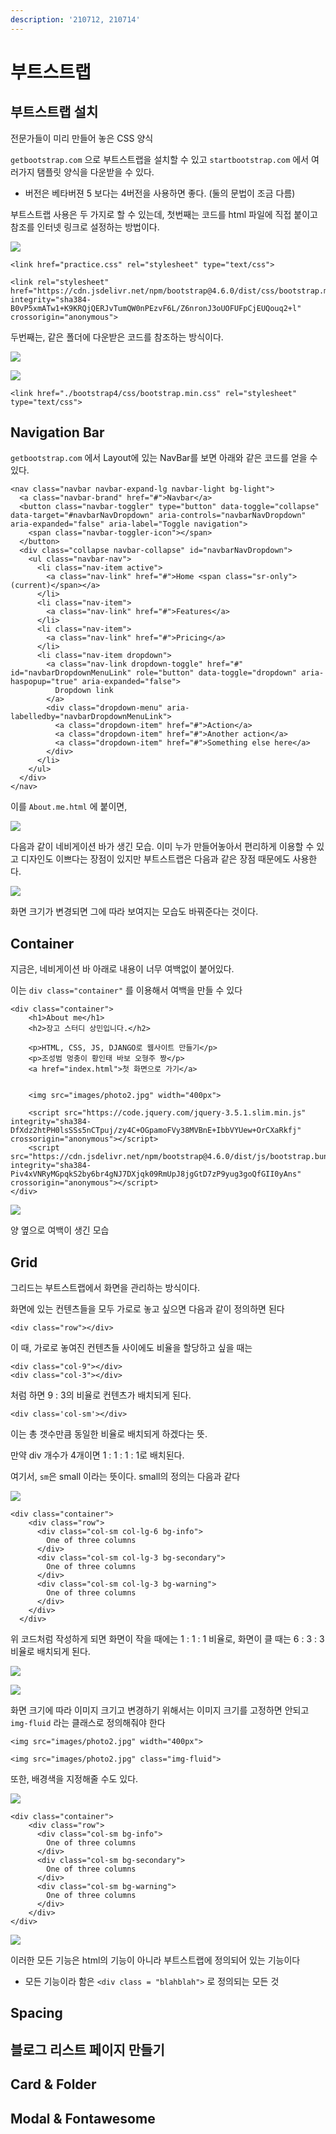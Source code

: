 ```yaml
---
description: '210712, 210714'
---
```


# 부트스트랩

## 부트스트랩 설치

전문가들이 미리 만들어 놓은 CSS 양식

`getbootstrap.com` 으로 부트스트랩을 설치할 수 있고 `startbootstrap.com` 에서 여러가지 탬플릿 양식을 다운받을 수 있다.

* 버전은 베타버젼 5 보다는 4버전을 사용하면 좋다. \(둘의 문법이 조금 다름\)



부트스트랩 사용은 두 가지로 할 수 있는데, 첫번째는 코드를 html 파일에 직접 붙이고 참조를 인터넷 링크로 설정하는 방법이다.

![](../../.gitbook/assets/image%20%28663%29.png)

```markup
<link href="practice.css" rel="stylesheet" type="text/css">

<link rel="stylesheet" href="https://cdn.jsdelivr.net/npm/bootstrap@4.6.0/dist/css/bootstrap.min.css" integrity="sha384-B0vP5xmATw1+K9KRQjQERJvTumQW0nPEzvF6L/Z6nronJ3oUOFUFpCjEUQouq2+l" crossorigin="anonymous">
```

두번째는, 같은 폴더에 다운받은 코드를 참조하는 방식이다.

![](../../.gitbook/assets/image%20%28660%29.png)

![](../../.gitbook/assets/image%20%28661%29.png)

```markup
<link href="./bootstrap4/css/bootstrap.min.css" rel="stylesheet" type="text/css">
```



## Navigation Bar

`getbootstrap.com` 에서 Layout에 있는 NavBar를 보면 아래와 같은 코드를 얻을 수 있다.

```markup
<nav class="navbar navbar-expand-lg navbar-light bg-light">
  <a class="navbar-brand" href="#">Navbar</a>
  <button class="navbar-toggler" type="button" data-toggle="collapse" data-target="#navbarNavDropdown" aria-controls="navbarNavDropdown" aria-expanded="false" aria-label="Toggle navigation">
    <span class="navbar-toggler-icon"></span>
  </button>
  <div class="collapse navbar-collapse" id="navbarNavDropdown">
    <ul class="navbar-nav">
      <li class="nav-item active">
        <a class="nav-link" href="#">Home <span class="sr-only">(current)</span></a>
      </li>
      <li class="nav-item">
        <a class="nav-link" href="#">Features</a>
      </li>
      <li class="nav-item">
        <a class="nav-link" href="#">Pricing</a>
      </li>
      <li class="nav-item dropdown">
        <a class="nav-link dropdown-toggle" href="#" id="navbarDropdownMenuLink" role="button" data-toggle="dropdown" aria-haspopup="true" aria-expanded="false">
          Dropdown link
        </a>
        <div class="dropdown-menu" aria-labelledby="navbarDropdownMenuLink">
          <a class="dropdown-item" href="#">Action</a>
          <a class="dropdown-item" href="#">Another action</a>
          <a class="dropdown-item" href="#">Something else here</a>
        </div>
      </li>
    </ul>
  </div>
</nav>
```

이를 `About.me.html` 에 붙이면,

![](../../.gitbook/assets/image%20%28659%29.png)

다음과 같이 네비게이션 바가 생긴 모습. 이미 누가 만들어놓아서 편리하게 이용할 수 있고 디자인도 이쁘다는 장점이 있지만 부트스트랩은 다음과 같은 장점 때문에도 사용한다.

![](../../.gitbook/assets/image%20%28662%29.png)

화면 크기가 변경되면 그에 따라 보여지는 모습도 바꿔준다는 것이다.

## Container

지금은, 네비게이션 바 아래로 내용이 너무 여백없이 붙어있다.

이는 `div class="container"` 를 이용해서 여백을 만들 수 있다

```markup
<div class="container">
    <h1>About me</h1>
    <h2>장고 스터디 상민입니다.</h2>
    
    <p>HTML, CSS, JS, DJANGO로 웹사이트 만들기</p>
    <p>조성범 멍충이 황인태 바보 오형주 짱</p>
    <a href="index.html">첫 화면으로 가기</a>
    
    
    <img src="images/photo2.jpg" width="400px">
    
    <script src="https://code.jquery.com/jquery-3.5.1.slim.min.js" integrity="sha384-DfXdz2htPH0lsSSs5nCTpuj/zy4C+OGpamoFVy38MVBnE+IbbVYUew+OrCXaRkfj" crossorigin="anonymous"></script>
    <script src="https://cdn.jsdelivr.net/npm/bootstrap@4.6.0/dist/js/bootstrap.bundle.min.js" integrity="sha384-Piv4xVNRyMGpqkS2by6br4gNJ7DXjqk09RmUpJ8jgGtD7zP9yug3goQfGII0yAns" crossorigin="anonymous"></script>
</div>
```

![](../../.gitbook/assets/image%20%28666%29.png)

양 옆으로 여백이 생긴 모습

## Grid

그리드는 부트스트랩에서 화면을 관리하는 방식이다.

화면에 있는 컨텐츠들을 모두 가로로 놓고 싶으면 다음과 같이 정의하면 된다

```markup
<div class="row"></div>
```

이 때, 가로로 놓여진 컨텐츠들 사이에도 비율을 할당하고 싶을 때는

```markup
<div class="col-9"></div>
<div class="col-3"></div>
```

처럼 하면 9 : 3의 비율로 컨텐츠가 배치되게 된다.

```markup
<div class='col-sm'></div>
```

이는 총 갯수만큼 동일한 비율로 배치되게 하겠다는 뜻.

만약 div 개수가 4개이면 1 : 1 : 1 : 1로 배치된다.



여기서, `sm`은 small 이라는 뜻이다. small의 정의는 다음과 같다

![](../../.gitbook/assets/image%20%28665%29.png)

```markup
<div class="container">
    <div class="row">
      <div class="col-sm col-lg-6 bg-info">
        One of three columns
      </div>
      <div class="col-sm col-lg-3 bg-secondary">
        One of three columns
      </div>
      <div class="col-sm col-lg-3 bg-warning">
        One of three columns
      </div>
    </div>
  </div>
```

위 코드처럼 작성하게 되면 화면이 작을 때에는 1 : 1 : 1 비율로, 화면이 클 때는 6 : 3 : 3 비율로 배치되게 된다.

![](../../.gitbook/assets/image%20%28664%29.png)

![](../../.gitbook/assets/image%20%28667%29.png)

화면 크기에 따라 이미지 크기고 변경하기 위해서는 이미지 크기를 고정하면 안되고 `img-fluid` 라는 클래스로 정의해줘야 한다

```markup
<img src="images/photo2.jpg" width="400px">

<img src="images/photo2.jpg" class="img-fluid">
```



또한, 배경색을 지정해줄 수도 있다.

![](../../.gitbook/assets/image%20%28669%29.png)

```markup
<div class="container">
    <div class="row">
      <div class="col-sm bg-info">
        One of three columns
      </div>
      <div class="col-sm bg-secondary">
        One of three columns
      </div>
      <div class="col-sm bg-warning">
        One of three columns
      </div>
    </div>
</div>
```

![](../../.gitbook/assets/image%20%28668%29.png)



이러한 모든 기능은 html의 기능이 아니라 부트스트랩에 정의되어 있는 기능이다

* 모든 기능이라 함은 `<div class = "blahblah">` 로 정의되는 모든 것



## Spacing



## 블로그 리스트 페이지 만들기



## Card & Folder



## Modal & Fontawesome





